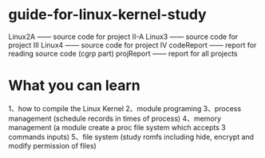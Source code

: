 # guide-for-linux-kernel-study
Linux2A —— source code for project II-A
Linux3 —— source code for project III
Linux4 —— source code for project IV
codeReport —— report for reading source code (cgrp part)
projReport —— report for all projects
#  What you can learn
1、how to compile the Linux Kernel
2、module programing
3、process management (schedule records in times of process)
4、memory management (a module create a proc file system which accepts 3 commands inputs)
5、file system (study romfs including hide, encrypt and modify permission of files)
